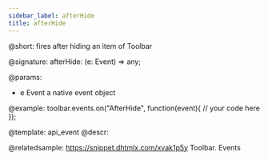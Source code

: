 ```yaml
---
sidebar_label: afterHide
title: afterHide
---          
```


@short: fires after hiding an item of Toolbar

@signature: afterHide: (e: Event) => any;

<!-- void afterHide(Event e){ ... };  void??? -->

@params:
- e         Event       a native event object

@example:
toolbar.events.on("AfterHide", function(event){
    // your code here
});


@template: api_event
@descr:

@relatedsample: https://snippet.dhtmlx.com/xvak1p5y	Toolbar. Events